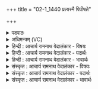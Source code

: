 +++
title = "02-1_1440 प्रत्यस्मै पिपीषते"

+++
<details><summary>पदपाठः</summary>

प्र꣡ति꣢꣯। अ꣣स्मै। पि꣡पी꣢꣯षते। वि꣡श्वा꣢꣯नि। वि꣣दु꣡षे꣢। भ꣣र। अरङ्गमा꣡य꣢। अ꣣रम्। ग꣡मा꣢य। ज꣡ग्म꣢꣯ये। अ꣡प꣢꣯श्चादध्वने। अ꣡प꣢꣯श्चा। द꣣ध्वने। न꣡रः꣢꣯। १४४०।
</details>

<details><summary>अधिमन्त्रम् (VC)</summary>

- इन्द्रः
- भरद्वाजो बार्हस्पत्यः
- अनुष्टुप्
- गान्धारः
</details>

<details><summary>हिन्दी : आचार्य रामनाथ वेदालंकार - विषयः</summary>

प्रथम ऋचा की व्याख्या पूर्वार्चिक में ३५२ क्रमाङ्क पर परमात्मा और आचार्य के विषय में की जा चुकी है। यहाँ जगदीश्वर की उपासना का विषय दर्शाते हैं।
</details>

<details><summary>हिन्दी : आचार्य रामनाथ वेदालंकार - पदार्थः</summary>

पदार्थान्वय -  हे मानव! (नरः)पुरुषार्थी तू(पिपीषते)तेरे श्रद्धारस को पान करने के इच्छुक, (विश्वानि विदुषे)सब जानने योग्य विषयों को जाननेवाले, (अरङ्गमाय)पर्याप्त देनेवाले, (जग्मये)क्रियाशील, (अपश्चा-दध्वने)पीछे पग न रखनेवाले(अस्मै)इस इन्द्र जगदीश्वर के लिए(प्रतिभर)श्रद्धा का उपहार प्रदान कर ॥१॥
</details>

<details><summary>हिन्दी : आचार्य रामनाथ वेदालंकार - भावार्थः</summary>

भावार्थ -  परमात्मा में श्रद्धा रखता हुआ मनुष्य कभी जीवन में पतन को प्राप्त नहीं करता ॥१॥
</details>

<details><summary>संस्कृत : आचार्य रामनाथ वेदालंकार - विषयः</summary>

तत्र प्रथमा ऋक् पूर्वार्चिके ३५२ क्रमाङ्के परमात्मन आचार्यस्य च विषये व्याख्याता। अत्र जगदीश्वरोपासनाविषयः प्रदर्श्यते।
</details>

<details><summary>संस्कृत : आचार्य रामनाथ वेदालंकार - पदार्थः</summary>

पदार्थान्वय -  हे मानव! (नरः)पुरुषार्थी त्वम्(पिपीषते)तव श्रद्धारसं पातुमिच्छते, (विश्वानि विदुषे)सर्वाणि ज्ञेयानि जानते, (अरङ्गमाय)पर्याप्तप्रदायिने।[अरं पर्याप्तं गमयति प्रापयतीति अरङ्गमः तस्मै।] (जग्मये)क्रियाशीलाय।[अत्र ‘आदृगमहनजनः किकिनौ लिट् च’ अ० ३।२।१७१ इति गम्लृ गतौ धातोः किन् प्रत्ययः,तस्य च लिड्वद्भावाद् द्वित्वम्।] (अपश्चा-दध्वने)अपश्चाद्गामिने[दध्यति गतिकर्मा,निरु० २।१४,वनिप्।] (अस्मै)एतस्मै इन्द्राय जगदीश्वराय(प्रतिभर)श्रद्धायाः उपहारं प्रयच्छ ॥१॥२
</details>

<details><summary>संस्कृत : आचार्य रामनाथ वेदालंकार - भावार्थः</summary>

भावार्थ -  परमात्मनि श्रद्दधानो मनुष्यः कदापि जीवने पतनं न प्राप्नोति ॥१॥
</details>